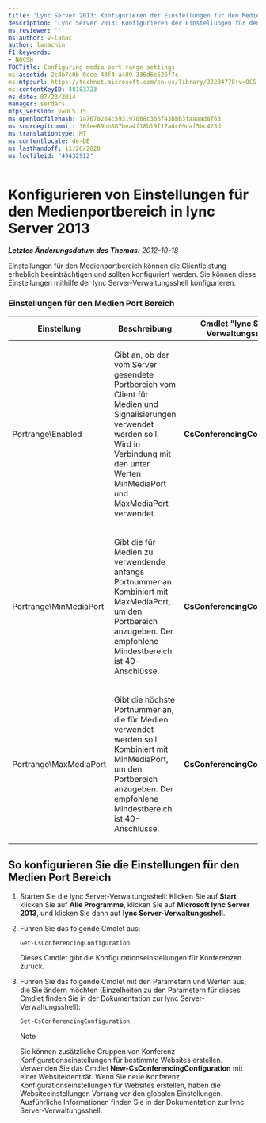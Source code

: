 ```yaml
---
title: 'Lync Server 2013: Konfigurieren der Einstellungen für den Medienportbereich'
description: 'Lync Server 2013: Konfigurieren der Einstellungen für den Medienportbereich'
ms.reviewer: ''
ms.author: v-lanac
author: lanachin
f1.keywords:
- NOCSH
TOCTitle: Configuring media port range settings
ms:assetid: 2c4b7c0b-0dce-48f4-a489-336d6e526f7c
ms:mtpsurl: https://technet.microsoft.com/en-us/library/JJ204770(v=OCS.15)
ms:contentKeyID: 48183723
ms.date: 07/23/2014
manager: serdars
mtps_version: v=OCS.15
ms.openlocfilehash: 1a7670284c593197068c366f43bbb3faaaad8f63
ms.sourcegitcommit: 36fee89bb887bea4f18b19f17a8c69daf5bc423d
ms.translationtype: MT
ms.contentlocale: de-DE
ms.lasthandoff: 11/26/2020
ms.locfileid: "49432912"
---
```

# <a name="configuring-media-port-range-settings-in-lync-server-2013"></a>Konfigurieren von Einstellungen für den Medienportbereich in lync Server 2013

<div data-xmlns="http://www.w3.org/1999/xhtml">

<div class="topic" data-xmlns="http://www.w3.org/1999/xhtml" data-msxsl="urn:schemas-microsoft-com:xslt" data-cs="https://msdn.microsoft.com/">

<div data-asp="https://msdn2.microsoft.com/asp">



</div>

<div id="mainSection">

<div id="mainBody">

<span> </span>

_**Letztes Änderungsdatum des Themas:** 2012-10-18_

Einstellungen für den Medienportbereich können die Clientleistung erheblich beeinträchtigen und sollten konfiguriert werden. Sie können diese Einstellungen mithilfe der lync Server-Verwaltungsshell konfigurieren.

### <a name="media-port-range-settings"></a>Einstellungen für den Medien Port Bereich

<table>
<colgroup>
<col style="width: 25%" />
<col style="width: 25%" />
<col style="width: 25%" />
<col style="width: 25%" />
</colgroup>
<thead>
<tr class="header">
<th>Einstellung</th>
<th>Beschreibung</th>
<th>Cmdlet "lync Server-Verwaltungsshell"</th>
<th>Cmdlet-Parameter</th>
</tr>
</thead>
<tbody>
<tr class="odd">
<td><p>Portrange\Enabled</p></td>
<td><p>Gibt an, ob der vom Server gesendete Portbereich vom Client für Medien und Signalisierungen verwendet werden soll. Wird in Verbindung mit den unter Werten MinMediaPort und MaxMediaPort verwendet.</p></td>
<td><p><strong>CsConferencingConfiguration</strong></p></td>
<td><p>ClientMediaPortRangeEnabled</p></td>
</tr>
<tr class="even">
<td><p>Portrange\MinMediaPort</p></td>
<td><p>Gibt die für Medien zu verwendende anfangs Portnummer an. Kombiniert mit MaxMediaPort, um den Portbereich anzugeben. Der empfohlene Mindestbereich ist 40-Anschlüsse.</p></td>
<td><p><strong>CsConferencingConfiguration</strong></p></td>
<td><p>ClientMediaPort (stellt die Anfangs Portnummer dar, die für Client Medien verwendet werden soll)</p></td>
</tr>
<tr class="odd">
<td><p>Portrange\MaxMediaPort</p></td>
<td><p>Gibt die höchste Portnummer an, die für Medien verwendet werden soll. Kombiniert mit MinMediaPort, um den Portbereich anzugeben. Der empfohlene Mindestbereich ist 40-Anschlüsse.</p></td>
<td><p><strong>CsConferencingConfiguration</strong></p></td>
<td><p>ClientMediaPortRange (zeigt die Gesamtanzahl der für Client Medien verfügbaren Ports an; Standard ist 40)</p></td>
</tr>
</tbody>
</table>


<div>

## <a name="to-configure-media-port-range-settings"></a>So konfigurieren Sie die Einstellungen für den Medien Port Bereich

1.  Starten Sie die lync Server-Verwaltungsshell: Klicken Sie auf **Start**, klicken Sie auf **Alle Programme**, klicken Sie auf **Microsoft lync Server 2013**, und klicken Sie dann auf **lync Server-Verwaltungsshell**.

2.  Führen Sie das folgende Cmdlet aus:
    
        Get-CsConferencingConfiguration
    
    Dieses Cmdlet gibt die Konfigurationseinstellungen für Konferenzen zurück.

3.  Führen Sie das folgende Cmdlet mit den Parametern und Werten aus, die Sie ändern möchten (Einzelheiten zu den Parametern für dieses Cmdlet finden Sie in der Dokumentation zur lync Server-Verwaltungsshell):
    
        Set-CsConferencingConfiguration
    
    <div>
    

    > [!NOTE]  
    > Sie können zusätzliche Gruppen von Konferenz Konfigurationseinstellungen für bestimmte Websites erstellen. Verwenden Sie das Cmdlet <STRONG>New-CsConferencingConfiguration</STRONG> mit einer Websiteidentität. Wenn Sie neue Konferenz Konfigurationseinstellungen für Websites erstellen, haben die Websiteeinstellungen Vorrang vor den globalen Einstellungen. Ausführliche Informationen finden Sie in der Dokumentation zur lync Server-Verwaltungsshell.

    
    </div>

</div>

</div>

<span> </span>

</div>

</div>

</div>


